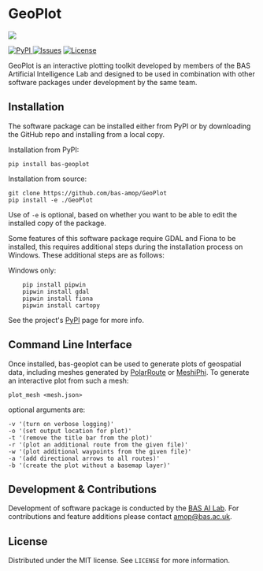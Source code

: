# GeoPlot

![](logo.jpg)

<a href="https://pypi.org/project/bas-geoplot/"><img src="https://img.shields.io/pypi/v/bas-geoplot" alt="PyPI">
<a href="https://github.com/bas-amop/GeoPlot/issues"><img src="https://img.shields.io/github/issues/bas-amop/GeoPlot" alt="Issues"></a>
<a href="https://github.com/bas-amop/GeoPlot/blob/main/LICENSE"><img src="https://img.shields.io/github/license/bas-amop/GeoPlot" alt="License"></a>

GeoPlot is an interactive plotting toolkit developed by members of the BAS Artificial
Intelligence Lab and designed to be used in combination with other software packages under development by the same team.

## Installation
The software package can be installed either from PyPI or by downloading the GitHub repo and installing from a local copy.

Installation from PyPI:
```
pip install bas-geoplot
```

Installation from source:
```
git clone https://github.com/bas-amop/GeoPlot
pip install -e ./GeoPlot
```

Use of `-e` is optional, based on whether you want to be able to edit the installed copy of the package.

Some features of this software package require GDAL and Fiona to be installed, this requires additional steps during the installation process on Windows. These additional steps are as follows:

Windows only:
```
    pip install pipwin
    pipwin install gdal
    pipwin install fiona
    pipwin install cartopy
```

See the project's [PyPI](https://pypi.org/project/bas-geoplot/) page for more info.

## Command Line Interface

Once installed, bas-geoplot can be used to generate plots of geospatial data, including meshes generated by
[PolarRoute](https://github.com/bas-amop/PolarRoute) or [MeshiPhi](https://github.com/bas-amop/MeshiPhi). To generate an interactive plot from such a mesh:

```
plot_mesh <mesh.json>
```
optional arguments are:
```
-v '(turn on verbose logging)'
-o '(set output location for plot)'
-t '(remove the title bar from the plot)'
-r '(plot an additional route from the given file)'
-w '(plot additional waypoints from the given file)'
-a '(add directional arrows to all routes)'
-b '(create the plot without a basemap layer)'
```

## Development & Contributions
Development of software package is conducted by the [BAS AI Lab](https://www.bas.ac.uk/team/science-teams/ai-lab/).
For contributions and feature additions please contact [amop@bas.ac.uk](amop@bas.ac.uk).

## License
Distributed under the MIT license. See ``LICENSE`` for more information.
